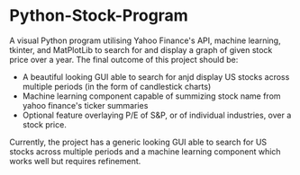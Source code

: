 # Python-Stock-Program
A visual Python program utilising Yahoo Finance's API, machine learning, tkinter, and MatPlotLib to search for and display a graph of given stock price over a year.
The final outcome of this project should be:
- A beautiful looking GUI able to search for anjd display US stocks across multiple periods (in the form of candlestick charts)
- Machine learning component capable of summizing stock name from yahoo finance's ticker summaries
- Optional feature overlaying P/E of S&P, or of individual industries, over a stock price.

Currently, the project has a generic looking GUI able to search for US stocks across multiple periods and a machine learning component which works well but requires refinement.
